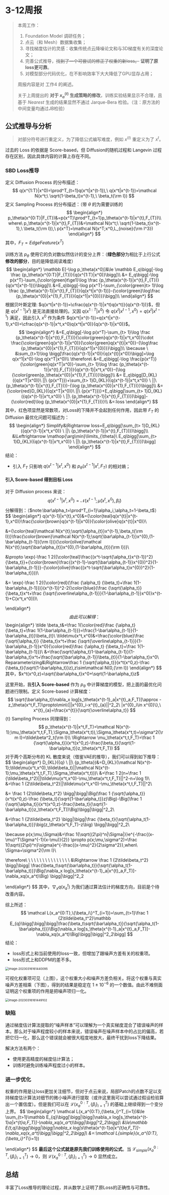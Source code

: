 # 3-12周报

> 本周工作：
>
> 1. Foundation Model 调研任务；
> 2. 点云（和 Mesh）数据集收集；
> 3. 寻找梯度估计的灵感：收集传统点云降噪论文和与3D梯度有关的深度论文；
> 4. 完善公式推导，~~找到了一个可尝试的修正了权重的新loss。~~ **证明了原loss更可靠**。
> 5. 对模型部分代码优化，在不影响效率下大大降低了GPU显存占用；
>
> 周报内容是对 工作4 的阐述。
>
> 关于上周提出的 **对于 $x^{(t)}_a$ 生成策略的修改**，训练实验结果显示不合理，且基于 $Nearest$ 生成的结果显然不通过 Jarque-Bera 检验。（注：原方法的中间变量均通过JB检验）

## 公式推导与分析

> 对部分符号进行重定义，为了降低公式编写难度，例如 $x^{(t)}$ 重定义为了 $x^t$。

过去的 Loss 的依据是 Score-based，但 Diffusion的随机过程和 Langevin 过程存在区别，因此具体内容的计算上存在不同。

### SBD Loss推导

定义 Diffusion Process 的分布描述：
$$
q(x^{1:T}|x^0)=\prod^T_{t=1}q(x^t|x^{t-1}),\ q(x^t|x^{t-1})=\mathcal N(x^t;\ \sqrt{1-\beta_t}x^{t-1},\ \beta_t{\rm I})
$$
定义 Sampling Process 的分布描述：（带 $\theta$ 的为需要训练的
$$
\begin{align*}
p_\theta(x^{0:T}|F_{T})&=p(x^T)\prod^T_{t=1}p_\theta(x^{t-1}|x^{t},F_{T})\\
where\ p_\theta(x^{t-1}|x^{t},F_{T})&=\mathcal N(x^t;\ \sqrt{1-\beta_t}x^{t-1},\ \beta_t{\rm I}),\ p(x^T)=\mathcal N(x^T;x^0,L_{noise}{\rm I^3})
\end{align*}
$$
其中，$F_T=EdgeFeature(x^T)$

训练方法 $p_\theta$ 使用它的负对数似然估计的变分上界：（**绿色部分**为相比于上行公式**修改的部分**，目的是降低阅读难度）
$$
\begin{align*}
\mathbb E[-\log p_\theta(x^0)]&\le \mathbb E_q\bigg[-\log \frac {p_\theta(x^{0:T}|F_{T})}{q(x^{1:T}|x^0)}\bigg]\\
&= E_q\bigg[-\log p(x^T)-\sum_{\color{green}t\ge1}\log \frac {p_\theta(x^{t-1}|x^{t},F_{T})}{q(x^t|x^{t-1})}\bigg]\\
&=E_q\bigg[-\log p(x^T)-\sum_{\color{green}t> 1}\log \frac {p_\theta(x^{t-1}|x^{t},F_{T})}{q(x^t|x^{t-1})}-{\color{green}\log\frac {p_\theta(x^{0}|x^{1},F_{T})}{q(x^1|x^{0})}}\bigg]\\
\end{align*}
$$
根据贝叶斯定理: $q(x^t|x^{t-1})=\cfrac{q(x^{t-1}|x^t)q(x^t)}{q(x^{t-1})}$，但是 $q(x^{t-1}|x^t)$ 是无法直接处理的。又因 $q(x^{1:T}|x^0)$ 令 $q(x^t|x^{t-1},x^0)=q(x^t|x^{t-1})$ 满足，因此引入 $x^0$ 作为条件 $q(x^t|x^{t-1})=q(x^t|x^{t-1},x^0)=\cfrac{q(x^{t-1}|x^t,x^0)q(x^t|x^0)}{q(x^{t-1}|x^0)}$。
$$
\begin{align*}
&=E_q\bigg[-\log p(x^T)-\sum_{t> 1}\log \frac {p_\theta(x^{t-1}|x^{t},F_{T})}{\color{green}q(x^{t-1}|x^t,x^0)}\cdot \frac{\color{green}q(x^{t-1}|x^0)}{\color{green}q(x^{t}|x^0)}-{\log\frac {p_\theta(x^{0}|x^{1},F_{T})}{q(x^1|x^{0})}}\bigg]\\
\because \ &\sum_{t>1}\log \bigg[\frac{q(x^{t-1}|x^0)}{q(x^{t}|x^0)}\bigg]=\log q(x^1|x^0)-\log q(x^T|x^0)\\
\therefore\ &=E_q\bigg[-\log \frac{p(x^T)}{\color{green}q(x^T|x^0)}-\sum_{t> 1}\log \frac {p_\theta(x^{t-1}|x^{t},F_{T})}{q(x^{t-1}|x^t,x^0)}-{\log {\color{green}p_\theta(x^{0}|x^{1},F_{T})}}\bigg]\\
&= E_q\bigg[D_{KL}({q(x^T|x^0)}\ ||\ {p(x^T)})+\sum_{t> 1}D_{KL}({q(x^{t-1}|x^t,x^0)} \ ||\ {p_\theta(x^{t-1}|x^{t},F_{T})})-{\log {p_\theta(x^{0}|x^{1},F_{T})}}\bigg]\\
&={\color{red}D_{KL}({q(x^T|x^0)}\ ||\ {p(x^T)})}+E_q\bigg[\sum_{t> 1}D_{KL}({q(x^{t-1}|x^t,x^0)} \ ||\ {p_\theta(x^{t-1}|x^{t},F_{T})})\bigg]-{\color{red}\log {p_\theta(x^{0}|x^{1},F_{T})}}\\
&=:loss
\end{align*}
$$
其中，红色项显然是常数项，对Loss的下降并不会起到任何作用，因此带 $F_T$ 的 Diffusion 最优化问题可描述为：
$$
\begin{align*}
Simplify&\Rightarrow loss=E_q\bigg[\sum_{t> 1}D_{KL}({q(x^{t-1}|x^t,x^0)} \ ||\ {p_\theta(x^{t-1}|x^{t},F_{T})})\bigg]\\
&\Leftrightarrow \mathop{\arg\min}\limits_{\theta}\ E_q\bigg[\sum_{t> 1}D_{KL}({q(x^{t-1}|x^t,x^0)} \ ||\ {p_\theta(x^{t-1}|x^{t},F_{T})})\bigg]
\end{align*}
$$
结论：

- 引入 $F_T$ 只影响 ${q(x^{t-1}|x^t,x^0)}$ 和 ${p_\theta(x^{t-1}|x^{t},F_{T})}$ 的相对熵；

#### 引入 Score-based 得到目标 Loss

对于 Diffusion process 来说：
$$
q(x^{t-1}|x^t,x^0)=\mathcal N(x^{t-1};\tilde\mu(x^t,x^0),\tilde\beta_t)
$$
分解得到：（$note:\bar\alpha_t=\prod^T_{i=1}\alpha_i,\alpha_t=1-\beta_t$）
$$
\begin{align*}
q(x^{t-1}|x^{t},x^0)&={\color{teal}q(x^{t}|x^{t-1},x^0)}\frac{\color{brown}q(x^{t-1}|x^0)}{\color{olive}q(x^{t}|x^0)}\\

&={\color{teal}\mathcal N(x^{t};\sqrt{\alpha_{t}}x^{t-1},\beta_t{\rm I})}\frac{\color{brown}\mathcal N(x^{t-1};\sqrt{\bar\alpha_{t-1}}x^{0},(1-\bar\alpha_{t-1}){\rm I})}{\color{olive}\mathcal N(x^{t};\sqrt{\bar\alpha_{t}}x^{0},(1-\bar\alpha_{t}){\rm I})}\\

&\propto \exp(-\frac 1 2({\color{teal}\frac{(x^t-\sqrt{\alpha_t}x^{t-1})^2}{\beta_t}}+{\color{brown}\frac{(x^{t-1}-\sqrt{\bar\alpha_{t-1}}x^{0})^2}{1-\bar\alpha_{t-1}}}-{\color{olive}\frac{(x^t-\sqrt{\bar\alpha_t}x^{0})^2}{1-\bar\alpha_t}}))\\

&= \exp(-\frac 1 2({\color{red}(\frac {\alpha_t} {\beta_t}+\frac 1{1-\bar\alpha_{t-1}})}(x^{t-1})^2-2{\color{blue}(\frac {\sqrt{\alpha_t}} {\beta_t}x^t+\frac {\sqrt{\overline\alpha_{t-1}}}{1-\bar\alpha_{t-1}}x^0)}x^{t-1}+C(x^t,x^0)))\\

\end{align*}
$$
由此可以解得：
$$
\begin{align*}
\tilde \beta_t&=\frac 1{\color{red}\frac {\alpha_t} {\beta_t}+\frac 1{1-\bar\alpha_{t-1}}}=\frac{1-\bar\alpha_{t-1}}{1-\bar\alpha_{t}}\beta_{t}\\
\tilde\mu(x^t,x^0)&=\frac{\color{blue}\frac {\sqrt{\alpha_t}} {\beta_t}x^t+\frac {\sqrt{\overline\alpha_{t-1}}}{1-\bar\alpha_{t-1}}x^0}{\color{red}\frac {\alpha_t} {\beta_t}+\frac 1{1-\bar\alpha_{t-1}}}\\
&=\frac{\sqrt{\alpha_t}1-\bar\alpha_{t-1}}{1-\bar\alpha_t}x^t+\frac{\sqrt{\bar\alpha_{t-1}}\beta_{t}}{1-\bar\alpha_t}x^0\\
Reparameterizing&\Rightarrow\frac 1 {\sqrt{\alpha_t}}(x^t(x^0,z)-\frac {\beta_t}{\sqrt{1-\bar\alpha_t}}z),z\sim\mathcal N(0,{\rm I})
\end{align*}
$$
其中，$x^t(x^0,z)=\sqrt{\bar\alpha_t}x^0+\sqrt{1-\bar\alpha_t}z$

这里开始，我**引入 Score-based** 作为 $p_\theta$ 中计算梯度的模型，把上面的最优化问题进行限制。定义 Score-based 计算梯度：
$$
\sqrt{\bar\alpha_t}\nabla_x log[s_\theta(x^{t-1}_a|x^{t}_a,F_T)]\approx -z_\theta(x^t,F_T)\propto\min\{||x^{0}_i-x^{t}_{a}||^2_2\ |x^{0}_i\in x^{0}\},\ x^{t}_{a}=\frac{x^{t}}{\sqrt{\overline\alpha_t}}
$$ {t}
Sampling Process 同理得到：
$$
p_\theta(x^{t-1}|x^t,F_T)=\mathcal N(x^{t-1};\mu_\theta(x^t,t,F_T),\Sigma_\theta(x^t,t)),\Sigma_\theta(x^t,t)=\sigma^2{\rm I}=\tilde\beta^2_t{\rm I}\\
\Rightarrow \mu_\theta(x^t,t,F_T)=\frac 1 {\sqrt{\alpha_t}}(x^t(x^0,z)-\frac{\beta_t}{\sqrt{1-\bar\alpha_t}}z_\theta(x^t,F_T))
$$
对于两个高斯分布的 KL 散度来说（借鉴VAE的推导），我们可以得到如下推导：
$$
\begin{align*}
D_{KL}({q} \ ||\ {p_\theta})&=D_{KL}(\mathcal N(x^{t-1};\tilde\mu(x^t,x^0),\tilde\beta_t)||\mathcal N(x^{t-1};\mu_\theta(x^t,t,F_T),\Sigma_\theta(x^t,t)))\\
&=\frac 1 2(n+\frac 1 {\tilde\beta_t^2}||\tilde\mu(x^t,x^0)-\mu_\theta(x^t,t,F_T)||^2-n+\log 1)\\
&=\frac 1 {2\tilde\beta_t^2}||\tilde\mu(x^t,x^0)-\mu_\theta(x^t,t,F_T)||^2\\

&= \frac 1 {2\tilde\beta_t^2} \bigg|\bigg|\Big(\frac 1 {\sqrt{\alpha_t}}(x^t(x^0,z)-\frac {\beta_t}{\sqrt{1-\bar\alpha_t}}z)\Big)-\Big(\frac 1 {\sqrt{\alpha_t}}(x^t(x^0,z)-\frac{\beta_t}{\sqrt{1-\bar\alpha_t}}z_\theta(x^t,F_T))\Big)\bigg|\bigg|^2_2\\

&=\frac 1 {2\tilde\beta_t^2} \bigg|\bigg|\frac {\beta_t}{\sqrt{\alpha_t(1-\bar\alpha_t)}}\big(z_\theta(x^t,F_T)-z\big)  \bigg|\bigg|^2_2\\

\because p(x;\mu,\Sigma)&=\frac 1{\sqrt{(2\pi)^n|\Sigma|}}e^{-\frac{(x-\mu)^T\Sigma^{-1}(x-\mu)}{2}}
\propto
p(x;\mu,\sigma^2)=\frac 1{\sqrt{(2\pi)^n}\sigma}e^{-\frac{(x-\mu)^2}{2\sigma^2}},when\ \Sigma=\sigma^2{\rm I}\\

\therefore\ \ \ \ \ \ \ \ \ \ \ \ \ \ \ \ &\Rightarrow \frac 1 {2\tilde\beta_t^2} \bigg|\bigg|
\frac{\beta_t\sqrt{\bar\alpha_t}}{\sqrt{\alpha_t(1-\bar\alpha_t)}}\Big(\nabla_x log[s_\theta(x^{t-1}_a|x^{t}_a,F_T)]-\nabla_xq(x_a^t)\Big) \bigg|\bigg|^2_2

\end{align*}
$$
其中，$\nabla_xq(x_a^t)$ 为我们通过算法估计的梯度方向，目前是个待改善内容。

综上所述：
$$
\mathcal L(x_a^{0:T},\{\beta_i\}^T_{i=1})=\sum_{t>1}\frac 1 {2\tilde\beta_t^2}\mathbb E_{q}\bigg[\bigg|\bigg|\frac{\beta_t\sqrt{\bar\alpha_t}}{\sqrt{\alpha_t(1-\bar\alpha_t)}}\Big(\nabla_x log[s_\theta(x^{t-1}_a|x^{t}_a,F_T)]-\nabla_xq(x_a^t)\Big)\bigg|\bigg|^2_2\bigg]
$$
结论：

- loss形式上和当前使用的loss一致，但增加了跟噪声方差有关的权重项。
- loss形式上和DDPM的差不多。

<img src="./assets/image-20230316161440095.png" alt="image-20230316161440095" style="zoom:67%;" />

可视化权重项可见（上图），这个权重大小和噪声方差负相关。将这个权重与真实噪声方差相乘（下图），得到的结果是稳定在 $1\pm 10^{-6}$ 的一个数值。由此不难侧面证明这个权重项的作用是把噪声项归一化。

<img src="./assets/image-20230316161449102.png" alt="image-20230316161449102" style="zoom:67%;" />

### 缺陷

通过梯度估计算法提取的“噪声样本”可以理解为一个真实梯度混合了错误噪声的样本。那么对于噪声程度较小的样本来说，错误噪声在噪声样本中的占比的偏高，若把它归一化，那么这个错误就会被很大程度地放大，最终干扰到loss下降结果。

解决方法有两个：

- 使用更高精度的梯度估计算法；
- 训练时避免训练噪声程度过小的样本。

### 进一步优化

权重的作用是让loss更加关注细节，但对于点云来说，局部Patch的点数不足以支持梯度估计算法对细节的微小噪声进行提取（或许这里我可以尝试通过假设检验算出一个置信度）。但是我们可以在 $\mathcal L(x_a^{0:T},\{\beta_i\}^T_{i=1})$ 的基础上继续得到一个变分上界。
$$
\begin{align*}
\mathcal L(x_a^{0:T},\{\beta_i\}^T_{i=1})&\le \sum_{t>1}\mathbb E_{q}\bigg[\bigg|\bigg|\nabla_x log[s_\theta(x^{t-1}_a|x^{t}_a,F_T)]-\nabla_xq(x_a^t)\bigg|\bigg|^2_2\bigg]\\
&\le\mathbb E_{t,q}\bigg[\bigg|\bigg|\nabla_x log[s_\theta(x^{t-1}_a|x^{t}_a,F_T)]-\nabla_xq(x_a^t)\bigg|\bigg|^2_2\bigg]\\
&=:\mathcal L_{simple}(x_a^{0:T},\{\beta_i\}^T_{i=1})

\end{align*}
$$
**最后这个公式就是原先我们训练使用的公式**。当 $\mathcal L_{simple}(x_a^{0:T},\{\beta_i\}^T_{i=1})\rightarrow 0$，则 $\mathcal L(x_a^{0:T},\{\beta_i\}^T_{i=1})\rightarrow 0$ 显然成立。

## 总结

丰富了Loss推导的理论过程，并从数学上证明了原Loss的正确性与可靠性。
